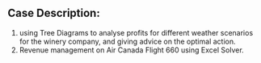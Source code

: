 ## Case Description:
1. using Tree Diagrams to analyse profits for different weather scenarios for the winery company, and giving advice on the optimal action.
2. Revenue management on Air Canada Flight 660 using Excel Solver.
